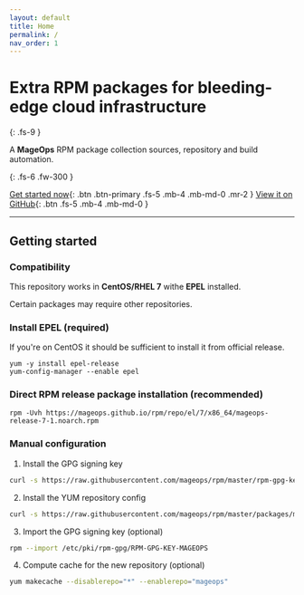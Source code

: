 ```yaml
---
layout: default
title: Home
permalink: /
nav_order: 1
---
```


# Extra RPM packages for bleeding-edge cloud infrastructure
{: .fs-9 }

A **MageOps** RPM package collection sources, repository
and build automation.

{: .fs-6 .fw-300 }

[Get started now](#getting-started){: .btn .btn-primary .fs-5 .mb-4 .mb-md-0 .mr-2 } [View it on GitHub](https://github.com/mageops/rpm){: .btn .fs-5 .mb-4 .mb-md-0 }

---

## Getting started

### Compatibility

This repository works in **CentOS/RHEL 7** withe **EPEL** installed.

Certain packages may require other repositories.

### Install EPEL (required)

If you're on CentOS it should be sufficient to install it
from official release.

```shell
yum -y install epel-release
yum-config-manager --enable epel
```

### Direct RPM release package installation (recommended)

```shell
rpm -Uvh https://mageops.github.io/rpm/repo/el/7/x86_64/mageops-release-7-1.noarch.rpm
```

### Manual configuration

1. Install the GPG signing key
```bash
curl -s https://raw.githubusercontent.com/mageops/rpm/master/rpm-gpg-key.pub.asc > /etc/pki/rpm-gpg/RPM-GPG-KEY-MAGEOPS
```

2. Install the YUM repository config
```bash
curl -s https://raw.githubusercontent.com/mageops/rpm/master/packages/mageops-release/mageops.repo > /etc/yum.repos.d/mageops.repo
```

3. Import the GPG signing key (optional)
```bash
rpm --import /etc/pki/rpm-gpg/RPM-GPG-KEY-MAGEOPS
```

4. Compute cache for the new repository (optional)

```bash
yum makecache --disablerepo="*" --enablerepo="mageops"
```
